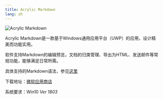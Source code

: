 ```yaml
---
title: Acrylic Markdown
lang: zh
---
```


![Acrylic Markdown](https://storage.live.com/items/51816931BAB0F7A8!12063?authkey=AO7QXpgYo7-5DUU "Acrylic Markdown")

Acrylic Markdown是一款基于Windows通用应用平台（UWP）的应用，设计精美而功能实用。

软件支持Markdown的编辑预览，文档的归类管理、导出为HTML、发送邮件等常规功能，能够满足日常所需。

具体支持的Markdown语法，参见[这里](./grammar.html)

下载地址：[微软应用商店](https://www.microsoft.com/store/productId/9MX0MGJMJNBJ)

系统要求：Win10 *Ver 1803*